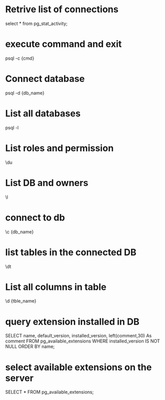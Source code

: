 # Retrive list of connections
select * from pg_stat_activity;

# execute command and exit
psql -c {cmd}

# Connect database
psql -d {db_name}

# List all databases
psql -l

# List roles and permission
\du

# List DB and owners
\l

# connect to db
\c {db_name}

# list tables in the connected DB
\dt

# List all columns in table
\d {tble_name}

# query extension installed in DB
SELECT name, default_version, installed_version, left(comment,30) As
comment
FROM pg_available_extensions
WHERE installed_version IS NOT NULL
ORDER BY name;

# select available extensions on the server
SELECT * FROM pg_available_extensions;
